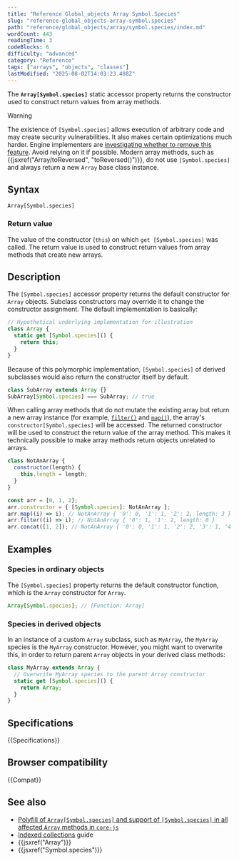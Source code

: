 ```yaml
---
title: "Reference Global_objects Array Symbol.Species"
slug: "reference-global_objects-array-symbol.species"
path: "reference/global_objects/array/symbol.species/index.md"
wordCount: 443
readingTime: 3
codeBlocks: 6
difficulty: "advanced"
category: "Reference"
tags: ["arrays", "objects", "classes"]
lastModified: "2025-08-02T14:03:23.488Z"
---
```



The **`Array[Symbol.species]`** static accessor property returns the constructor used to construct return values from array methods.

> [!WARNING]
> The existence of `[Symbol.species]` allows execution of arbitrary code and may create security vulnerabilities. It also makes certain optimizations much harder. Engine implementers are [investigating whether to remove this feature](https://github.com/tc39/proposal-rm-builtin-subclassing). Avoid relying on it if possible. Modern array methods, such as {{jsxref("Array/toReversed", "toReversed()")}}, do not use `[Symbol.species]` and always return a new `Array` base class instance.

## Syntax

```js-nolint
Array[Symbol.species]
```

### Return value

The value of the constructor (`this`) on which `get [Symbol.species]` was called. The return value is used to construct return values from array methods that create new arrays.

## Description

The `[Symbol.species]` accessor property returns the default constructor for `Array` objects. Subclass constructors may override it to change the constructor assignment. The default implementation is basically:

```js
// Hypothetical underlying implementation for illustration
class Array {
  static get [Symbol.species]() {
    return this;
  }
}
```

Because of this polymorphic implementation, `[Symbol.species]` of derived subclasses would also return the constructor itself by default.

```js
class SubArray extends Array {}
SubArray[Symbol.species] === SubArray; // true
```

When calling array methods that do not mutate the existing array but return a new array instance (for example, [`filter()`](/en-US/docs/Web/JavaScript/Reference/Global_Objects/Array/filter) and [`map()`](/en-US/docs/Web/JavaScript/Reference/Global_Objects/Array/map)), the array's `constructor[Symbol.species]` will be accessed. The returned constructor will be used to construct the return value of the array method. This makes it technically possible to make array methods return objects unrelated to arrays.

```js
class NotAnArray {
  constructor(length) {
    this.length = length;
  }
}

const arr = [0, 1, 2];
arr.constructor = { [Symbol.species]: NotAnArray };
arr.map((i) => i); // NotAnArray { '0': 0, '1': 1, '2': 2, length: 3 }
arr.filter((i) => i); // NotAnArray { '0': 1, '1': 2, length: 0 }
arr.concat([1, 2]); // NotAnArray { '0': 0, '1': 1, '2': 2, '3': 1, '4': 2, length: 5 }
```

## Examples

### Species in ordinary objects

The `[Symbol.species]` property returns the default constructor function, which is the `Array` constructor for `Array`.

```js
Array[Symbol.species]; // [Function: Array]
```

### Species in derived objects

In an instance of a custom `Array` subclass, such as `MyArray`, the `MyArray` species is the `MyArray` constructor. However, you might want to overwrite this, in order to return parent `Array` objects in your derived class methods:

```js
class MyArray extends Array {
  // Overwrite MyArray species to the parent Array constructor
  static get [Symbol.species]() {
    return Array;
  }
}
```

## Specifications

{{Specifications}}

## Browser compatibility

{{Compat}}

## See also

- [Polyfill of `Array[Symbol.species]` and support of `[Symbol.species]` in all affected `Array` methods in `core-js`](https://github.com/zloirock/core-js#ecmascript-array)
- [Indexed collections](/en-US/docs/Web/JavaScript/Guide/Indexed_collections) guide
- {{jsxref("Array")}}
- {{jsxref("Symbol.species")}}
